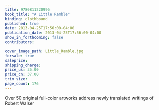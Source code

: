 ```yaml
---
title: 9780811220996
book_title: "A Little Ramble"
binding: clothbound
published: true
date: 2013-04-25T17:56:00-04:00
publication_date: 2013-04-25T17:56:00-04:00
show_in_forthcoming: false
contributors:

cover_image_path: Little_Ramble.jpg
forsale: true
saleprice:
shipping_charge:
price_us: 35.00
price_cn: 37.00
trim_size:
page_count: 176
---
```

Over 50 original full-color artworks address newly translated writings of Robert Walser

